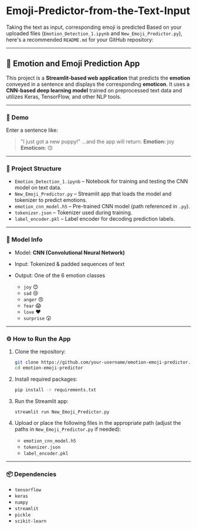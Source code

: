 # Emoji-Predictor-from-the-Text-Input
Taking the text as input, corresponding emoji is predicted
Based on your uploaded files (`Emotion_Detection_1.ipynb` and `New_Emoji_Predictor.py`), here's a recommended `README.md` for your GitHub repository:

---

## 🧠 Emotion and Emoji Prediction App

This project is a **Streamlit-based web application** that predicts the **emotion** conveyed in a sentence and displays the corresponding **emoticon**. It uses a **CNN-based deep learning model** trained on preprocessed text data and utilizes Keras, TensorFlow, and other NLP tools.

---

### 🚀 Demo

Enter a sentence like:

> "I just got a new puppy!"
> ...and the app will return:
> **Emotion:** joy
> **Emoticon:** 😊

---

### 📂 Project Structure

* `Emotion_Detection_1.ipynb` – Notebook for training and testing the CNN model on text data.
* `New_Emoji_Predictor.py` – Streamlit app that loads the model and tokenizer to predict emotions.
* `emotion_cnn_model.h5` – Pre-trained CNN model (path referenced in `.py`).
* `tokenizer.json` – Tokenizer used during training.
* `label_encoder.pkl` – Label encoder for decoding prediction labels.

---

### 🧪 Model Info

* Model: **CNN (Convolutional Neural Network)**
* Input: Tokenized & padded sequences of text
* Output: One of the 6 emotion classes

  * `joy` 😊
  * `sad` 😢
  * `anger` 😠
  * `fear` 😱
  * `love` ❤️
  * `surprise` 😲

---

### ⚙️ How to Run the App

1. Clone the repository:

   ```bash
   git clone https://github.com/your-username/emotion-emoji-predictor.git
   cd emotion-emoji-predictor
   ```

2. Install required packages:

   ```bash
   pip install -r requirements.txt
   ```

3. Run the Streamlit app:

   ```bash
   streamlit run New_Emoji_Predictor.py
   ```

4. Upload or place the following files in the appropriate path (adjust the paths in `New_Emoji_Predictor.py` if needed):

   * `emotion_cnn_model.h5`
   * `tokenizer.json`
   * `label_encoder.pkl`

---

### 📦 Dependencies

* `tensorflow`
* `keras`
* `numpy`
* `streamlit`
* `pickle`
* `scikit-learn`

